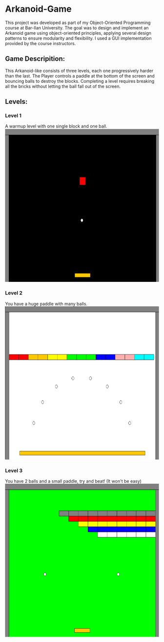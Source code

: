# Arkanoid-Game
This project was developed as part of my Object-Oriented Programming course at Bar-Ilan University. The goal was to design and implement an Arkanoid game using object-oriented principles, applying several design patterns to ensure modularity and flexibility. I used a GUI implementation provided by the course instructors.
## Game Descripition:
This Arkanoid-like consists of three levels, each one progressively harder than the last.
The Player controls a paddle at the bottom of the screen and bouncing balls to destroy the blocks.
Completing a level requires breaking all the bricks without letting the ball fall out of the screen.
## Levels:
### Level 1
A warmup level with one single block and one ball.</br>
<img src="screenshots/first_level.png" alt="firstlevel" width="700" height="500"/></br>
### Level 2
You have a huge paddle with many balls.</br>
<img src="screenshots/second_level.png" alt="secondlevel" width="700" height="500"/></br>
### Level 3
You have 2 balls and a small paddle, try and beat! (It won't be easy)</br>
<img src="screenshots/third_level.png" alt="thirdlevel" width="700" height="500"/>

